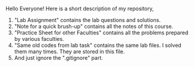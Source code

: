 Hello Everyone!
Here is a short description of my repository,
1. "Lab Assignment" contains the lab questions and solutions.
2. "Note for a quick brush-up" contains all the notes of this course.
3. "Practice Sheet for other Faculties" contains all the problems prepared by various faculties.
4. "Same old codes from lab task" contains the same lab files. I solved them many times. They are stored in this file.
5. And just ignore the ".gitignore" part.
